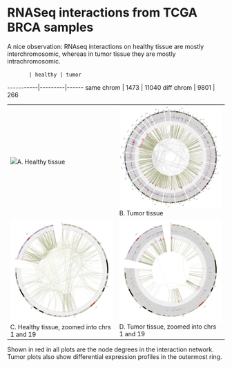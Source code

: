 # RNASeq interactions from TCGA BRCA samples

A nice observation: RNAseq interactions on healthy tissue are mostly
interchromosomic, whereas in tumor tissue they are mostly
intrachromosomic.

           | healthy | tumor
-----------|---------|------
same chrom | 1473    | 11040
diff chrom | 9801    | 266


<table>
<tr>
<td><img src="circos_sanos.png" width="100%">A. Healthy tissue</td>
<td><img src="circos_enfermos.png" width="100%">B. Tumor tissue</td>
</tr>
<tr>
<td><img src="circos_sanos_zoom.png" width="100%">C. Healthy tissue, zoomed into chrs 1 and 19</td>
<td><img src="circos_enfermos_zoom.png" width="100%">D. Tumor tissue, zoomed into chrs 1 and 19</td>
</tr>
</table>

Shown in red in all plots are the node degrees in the interaction network. Tumor plots also show differential expression profiles in the outermost ring. 
